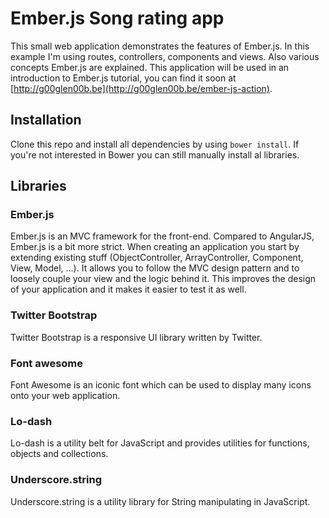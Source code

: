 # Ember.js Song rating app
This small web application demonstrates the features of Ember.js. In this example I'm using routes, controllers, components and views. Also various concepts Ember.js are explained.
This application will be used in an introduction to Ember.js tutorial, you can find it soon at [http://g00glen00b.be](http://g00glen00b.be/ember-js-action).

## Installation
Clone this repo and install all dependencies by using `bower install`. If you're not interested in Bower you can still manually install al libraries.

## Libraries

### Ember.js
Ember.js is an MVC framework for the front-end. Compared to AngularJS, Ember.js is a bit more strict. When creating an application you start by extending existing stuff (ObjectController, ArrayController, Component, View, Model, ...).
It allows you to follow the MVC design pattern and to loosely couple your view and the logic behind it. This improves the design of your application and it makes it easier to test it as well.

### Twitter Bootstrap
Twitter Bootstrap is a responsive UI library written by Twitter.

### Font awesome
Font Awesome is an iconic font which can be used to display many icons onto your web application.

### Lo-dash
Lo-dash is a utility belt for JavaScript and provides utilities for functions, objects and collections.

### Underscore.string
Underscore.string is a utility library for String manipulating in JavaScript.
